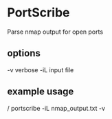 # PortScribe
Parse nmap output for open ports

## options
-v verbose
-iL input file 

## example usage
/ portscribe -iL nmap_output.txt -v

